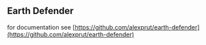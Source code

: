 Earth Defender
--------------
for documentation see [https://github.com/alexprut/earth-defender](https://github.com/alexprut/earth-defender)
